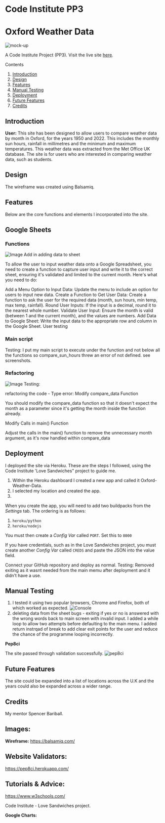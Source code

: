# Code Institute PP3

# Oxford Weather Data
![mock-up]()

A Code Institute Project (PP3). Visit the live site [here](https://oxfordweatherdata-1a975addda17.herokuapp.com/).

Contents
1. [Introduction](#introduction)
2. [Design](#design)
3. [Features](#features)
4. [Manual Testing](#testing)
6. [Deployment](#deployment)
6. [Future Features](#future)
7. [Credits](#credits) 


## Introduction

**User:**
This site has been designed to allow users to compare weather data by month in Oxford, for the years 1950 and 2022. This includes the monthly sun hours, rainfall in millimetres and the minimum and maximum temperatures. This weather data was extracted from the Met Office UK database. The site is for users who are interested in comparing weather data, such as students.

## Design
The wireframe was created using Balsamiq. 

## Features
Below are the core functions and elements I incorporated into the site.

## Google Sheets 


### Functions

![Image]()
Add in adding data to sheet

To allow the user to input weather data onto a Google Spreadsheet, you need to create a function to capture user input and write it to the correct sheet, ensuring it's validated and limited to the current month. Here's what you need to do:

Add a Menu Option to Input Data:
Update the menu to include an option for users to input new data.
Create a Function to Get User Data:
Create a function to ask the user for the required data (month, sun hours, min temp, max temp, rainfall).
Round User Inputs:
If the input is a decimal, round it to the nearest whole number.
Validate User Input:
Ensure the month is valid (between 1 and the current month), and the values are numbers.
Add Data to Google Sheet:
Write the input data to the appropriate row and column in the Google Sheet.
User testing

### Main script

Testing:
I put my main script to execute under the function and not below all the functions so compare_sun_hours threw an error of not defined.  see screenshots.

### Refactoring

![Image]() 
Testing: 

refactoring the code - Type error:
Modify compare_data Function

You should modify the compare_data function so that it doesn't expect the month as a parameter since it's getting the month inside the function already. 

Modify Calls in main() Function

Adjust the calls in the main() function to remove the unnecessary month argument, as it's now handled within compare_data

## Deployment
I deployed the site via Heroku. These are the steps I followed, using the Code Institute 'Love Sandwiches" project to guide me.
1. Within the Heroku dashboard I created a new app and called it Oxford-Weather-Data. 
2. I selected my location and created the app.
3. 




When you create the app, you will need to add two buildpacks from the _Settings_ tab. The ordering is as follows:

1. `heroku/python`
2. `heroku/nodejs`

You must then create a _Config Var_ called `PORT`. Set this to `8000`

If you have credentials, such as in the Love Sandwiches project, you must create another _Config Var_ called `CREDS` and paste the JSON into the value field.

Connect your GitHub repository and deploy as normal.
Testing:
Removed exiting as it wasnt needed from the main memu after deployment and it didn’t have a use.

## Manual Testing
1. I tested it using two popular browsers, Chrome and Firefox, both of which worked as expected.
![Console]()
2. deleting data from the sheet
bugs - exiting if yes or no is answered with the wrong words back to main screen with invalid input. 
I added a while loop to allow two attempts before defaulting to the main menu.
I added return instrqad of break to add clear exit points for the user and reduce the chance of the programme looping incorrectly.

**Pep8ci**

The site passed through validation successfully.
![pep8ci](assets/)


## Future Features
The site could be expanded into a list of locations across the U.K and the years could also be expanded across a wider range.

## Credits
My mentor Spencer Bariball.

## Images:
**Wireframe:**
https://balsamiq.com/

## Website Validators:
https://pep8ci.herokuapp.com/

## Tutorials & Advice:
https://www.w3schools.com/

Code Institute - Love Sandwiches project.

**Google Charts:**











